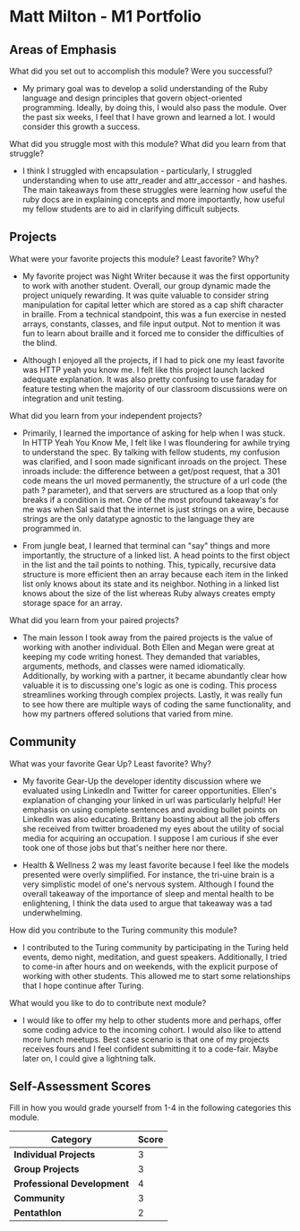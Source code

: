 # Matt Milton - M1 Portfolio

## Areas of Emphasis

What did you set out to accomplish this module? Were you successful?
* My primary goal was to develop a solid understanding of the Ruby language and design principles that govern object-oriented programming. Ideally, by doing this, I would also pass the module. Over the past six weeks, I feel that I have grown and learned a lot. I would consider this growth a success.

What did you struggle most with this module? What did you learn from that struggle?
* I think I struggled with encapsulation - particularly, I struggled understanding when to use attr_reader and attr_accessor - and hashes. The main takeaways from these struggles were learning how useful the ruby docs are in explaining concepts and more importantly, how useful my fellow students are to aid in clarifying difficult subjects.

## Projects

What were your favorite projects this module? Least favorite? Why?

* My favorite project was Night Writer because it was the first opportunity to work with another student. Overall, our group dynamic made the project uniquely rewarding. It was quite valuable to consider string manipulation for capital letter which are stored as a cap shift character in braille. From a technical standpoint, this was a fun exercise in nested arrays, constants, classes, and file input output. Not to mention it was fun to learn about braille and it forced me to consider the difficulties of the blind.

* Although I enjoyed all the projects, if I had to pick one my least favorite was HTTP yeah you know me. I felt like this project launch lacked adequate explanation. It was also pretty confusing to use faraday for feature testing when the majority of our classroom discussions were on integration and unit testing.

What did you learn from your independent projects?
* Primarily, I learned the importance of asking for help when I was stuck. In HTTP Yeah You Know Me, I felt like I was floundering for awhile trying to understand the spec. By talking with fellow students, my confusion was clarified, and I soon made significant inroads on the project. These inroads include: the difference between a get/post request, that a 301 code means the url moved permanently, the structure of a url code (the path ? parameter), and that servers are structured as a loop that only breaks if a condition is met. One of the most profound takeaway's for me was when Sal said that the internet is just strings on a wire, because strings are the only datatype agnostic to the language they are programmed in.

* From jungle beat, I learned that terminal can "say" things and more importantly, the structure of a linked list. A head points to the first object in the list and the tail points to nothing. This, typically, recursive data structure is more efficient then an array because each item in the linked list only knows about its state and its neighbor. Nothing in a linked list knows about the size of the list whereas Ruby always creates empty storage space for an array.

What did you learn from your paired projects?
* The main lesson I took away from the paired projects is the value of working with another individual. Both Ellen and Megan were great at keeping my code writing honest. They demanded that variables, arguments, methods, and classes were named idiomatically. Additionally, by working with a partner, it became abundantly clear how valuable it is to discussing one's logic as one is coding. This process streamlines working through complex projects. Lastly, it was really fun to see how there are multiple ways of coding the same functionality, and how my partners offered solutions that varied from mine.

## Community

What was your favorite Gear Up? Least favorite? Why?

* My favorite Gear-Up the developer identity discussion where we evaluated using LinkedIn and Twitter for career opportunities. Ellen's explanation of changing your linked in url was particularly helpful! Her emphasis on using complete sentences and avoiding bullet points on LinkedIn was also educating. Brittany boasting about all the job offers she received from twitter broadened my eyes about the utility of social media for acquiring an occupation. I suppose I am curious if she ever took one of those jobs but that's neither here nor there.  


* Health & Wellness 2 was my least favorite because I feel like the models presented were overly simplified. For instance, the tri-uine brain is a very simplistic model of one's nervous system. Although I found the overall takeaway of the importance of sleep and mental health to be enlightening, I think the data used to argue that takeaway was a tad underwhelming.

How did you contribute to the Turing community this module?

* I contributed to the Turing community by participating in the Turing held events, demo night, meditation, and guest speakers. Additionally, I tried to come-in after hours and on weekends, with the explicit purpose of working with other students. This allowed me to start some relationships that I hope continue after Turing.

What would you like to do to contribute next module?
* I would like to offer my help to other students more and perhaps, offer some coding advice to the incoming cohort. I would also like to attend more lunch meetups. Best case scenario is that one of my projects receives fours and I feel confident submitting it to a code-fair. Maybe later on, I could give a lightning talk.


## Self-Assessment Scores

Fill in how you would grade yourself from 1-4 in the following categories this module.

| Category                     | Score |
| -----------------------------| ----- |
| **Individual Projects**      |   3   |
| **Group Projects**           |   3   |
| **Professional Development** |   4   |
| **Community**                |   3   |
| **Pentathlon**               |   2   |

